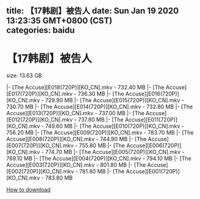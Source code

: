 
title: 【17韩剧】被告人
date: Sun Jan 19 2020 13:23:35 GMT+0800 (CST)    
categories: baidu
---

# 【17韩剧】被告人
size: 13.63 GB
 
 
|- [The Accuse][E018(720P)][KO_CN].mkv - 732.40 MB
|- [The Accuse][E017(720P)][KO_CN].mkv - 736.30 MB
|- [The Accuse][E016(720P)][KO_CN].mkv - 729.90 MB
|- [The Accuse][E015(720P)][KO_CN].mkv - 730.70 MB
|- [The Accuse][E014(720P)][KO_CN].mkv - 732.80 MB
|- [The Accuse][E013(720P)][KO_CN].mkv - 737.00 MB
|- [The Accuse][E012(720P)][KO_CN].mkv - 737.80 MB
|- [The Accuse][E011(720P)][KO_CN].mkv - 749.60 MB
|- [The Accuse][E010(720P)][KO_CN].mkv - 756.20 MB
|- [The Accuse][E009(720P)][KO_CN].mkv - 783.70 MB
|- [The Accuse][E008(720P)][KO_CN].mkv - 744.90 MB
|- [The Accuse][E007(720P)][KO_CN].mkv - 755.80 MB
|- [The Accuse][E006(720P)][KO_CN].mkv - 774.70 MB
|- [The Accuse][E005(720P)][KO_CN].mkv - 769.10 MB
|- [The Accuse][E004(720P)][KO_CN].mkv - 794.10 MB
|- [The Accuse][E003(720P)][KO_CN].mkv - 801.80 MB
|- [The Accuse][E002(720P)][KO_CN].mkv - 781.80 MB
|- [The Accuse][E001(720P)][KO_CN].mkv - 783.80 MB

[How to download](https://bpcam.bemobtrk.com/go/2ceec3aa-1ca2-46d6-b9ff-aaa5c184517c?jno=945)